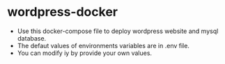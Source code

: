 # wordpress-docker
- Use this docker-compose file to deploy wordpress website and mysql database.
- The defaut values of environments variables are in .env file.
- You can modify iy by provide your own values.
